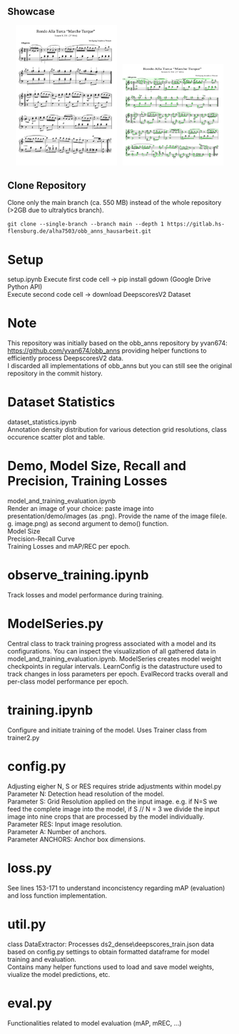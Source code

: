 ## Showcase

<p align="center">
  <img src="presentation/demo/images/turca.png" alt="Input Image" width="45%">
  &nbsp;
  <img src="presentation/demo/preds/turca_thr0.95.png" alt="Model Prediction" width="45%">
</p>

## Clone Repository

Clone only the main branch (ca. 550 MB) instead of the whole repository (>2GB due to ultralytics branch).

```
git clone --single-branch --branch main --depth 1 https://gitlab.hs-flensburg.de/alha7503/obb_anns_hausarbeit.git
```

# Setup

setup.ipynb
Execute first code cell -> pip install gdown (Google Drive Python API)  
Execute second code cell -> download DeepscoresV2 Dataset

# Note

This repository was initially based on the obb_anns repository by yvan674: https://github.com/yvan674/obb_anns providing helper functions to efficiently
process DeepscoresV2 data.  
I discarded all implementations of obb_anns but you can still see the original repository in the commit history.

# Dataset Statistics

dataset_statistics.ipynb  
Annotation density distribution for various detection grid resolutions, class occurence scatter plot and table.

# Demo, Model Size, Recall and Precision, Training Losses

model_and_training_evaluation.ipynb  
Render an image of your choice: paste image into presentation/demo/images (as .png). Provide the name of the image file(e. g. image.png) as second argument to demo() function.  
Model Size  
Precision-Recall Curve  
Training Losses and mAP/REC per epoch.

# observe_training.ipynb

Track losses and model performance during training.

# ModelSeries.py

Central class to track training progress associated with a model and its configurations. You can inspect the visualization of all gathered data in model_and_training_evaluation.ipynb. ModelSeries creates model weight checkpoints in regular intervals. LearnConfig is the datastructure used to track changes in loss parameters per epoch. EvalRecord tracks overall and per-class model performance per epoch.

# training.ipynb

Configure and initiate training of the model. Uses Trainer class from trainer2.py

# config.py

Adjusting eigher N, S or RES requires stride adjustments within model.py  
Parameter N: Detection head resolution of the model.  
Parameter S: Grid Resolution applied on the input image. e.g. if N=S we feed the complete image into the model, if S // N = 3 we divide the input image into nine crops that are processed by the model individually.  
Parameter RES: Input image resolution.  
Parameter A: Number of anchors.  
Parameter ANCHORS: Anchor box dimensions.

# loss.py

See lines 153-171 to understand inconcistency regarding mAP (evaluation) and loss function implementation.

# util.py

class DataExtractor: Processes ds2_dense\deepscores_train.json data based on config.py settings to obtain formatted dataframe for model training and evaluation.  
Contains many helper functions used to load and save model weights, viualize the model predictions, etc.

# eval.py

Functionalities related to model evaluation (mAP, mREC, ...)
